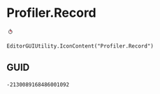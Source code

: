 # Profiler.Record
![](/img/Profiler.Record.png)

``` CSharp
EditorGUIUtility.IconContent("Profiler.Record")
```
## GUID
```
-2130089168486001092
```
